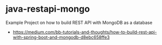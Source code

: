 # java-restapi-mongo
Example Project on how to build REST API with MongoDB  as a database

- https://medium.com/bb-tutorials-and-thoughts/how-to-build-rest-api-with-spring-boot-and-mongodb-d8ebc658ffe3


